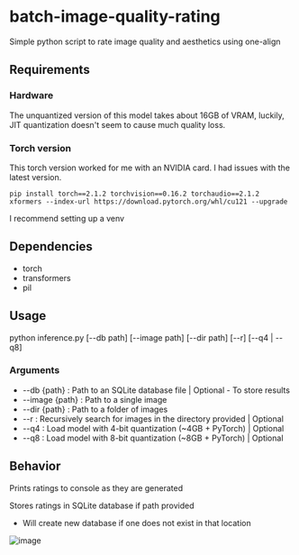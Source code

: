 # batch-image-quality-rating
Simple python script to rate image quality and aesthetics using one-align

## Requirements
### Hardware
The unquantized version of this model takes about 16GB of VRAM, luckily, JIT quantization doesn't seem to cause much quality loss.
### Torch version
This torch version worked for me with an NVIDIA card. I had issues with the latest version.
```shell
pip install torch==2.1.2 torchvision==0.16.2 torchaudio==2.1.2 xformers --index-url https://download.pytorch.org/whl/cu121 --upgrade
```

I recommend setting up a venv

## Dependencies
- torch
- transformers
- pil

## Usage
python inference.py [--db path] [--image path] [--dir path] [--r] [--q4 | --q8]

### Arguments
- --db {path} : Path to an SQLite database file | Optional - To store results
- --image {path} : Path to a single image
- --dir {path} : Path to a folder of images
- --r : Recursively search for images in the directory provided | Optional
- --q4 : Load model with 4-bit quantization (~4GB + PyTorch) | Optional
- --q8 : Load model with 8-bit quantization (~8GB + PyTorch) | Optional

## Behavior
Prints ratings to console as they are generated

Stores ratings in SQLite database if path provided
- Will create new database if one does not exist in that location

![image](https://github.com/OpenDiffusionAI/batch-image-quality-rating/assets/172853169/0549f3d6-854b-4277-a43f-1828e900ab29)
